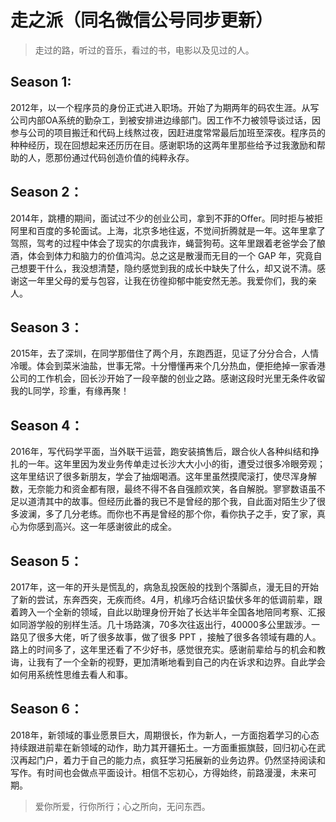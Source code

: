 # 走之派（同名微信公号同步更新）

> 走过的路，听过的音乐，看过的书，电影以及见过的人。

## Season 1: 
2012年，以一个程序员的身份正式进入职场。开始了为期两年的码农生涯。从写公司内部OA系统的勤杂工，到被安排进边缘部门。因工作不力被领导谈过话，因参与公司的项目搬迁和代码上线熬过夜，因赶进度常常最后加班至深夜。程序员的种种经历，现在回想起来还历历在目。感谢职场的这两年里那些给予过我激励和帮助的人，愿那份通过代码创造价值的纯粹永存。

## Season 2：
2014年，跳槽的期间，面试过不少的创业公司，拿到不菲的Offer。同时拒与被拒阿里和百度的多轮面试。上海，北京多地往返，不觉间折腾就是一年。这年里拿了驾照，驾考的过程中体会了现实的尔虞我诈，蝇营狗苟。这年里跟着老爸学会了酿酒，体会到体力和脑力的价值鸿沟。总之这是散漫而无目的一个 GAP 年，究竟自己想要干什么，我没想清楚，隐约感觉到我的成长中缺失了什么，却又说不清。感谢这一年里父母的爱与包容，让我在彷徨抑郁中能安然无恙。我爱你们，我的亲人。

## Season 3：
2015年，去了深圳，在同学那借住了两个月，东跑西逛，见证了分分合合，人情冷暖。体会到菜米油盐，世事无常。十分懵懂再来个几分热血，便拒绝掉一家香港公司的工作机会，回长沙开始了一段辛酸的创业之路。感谢这段时光里无条件收留我的L同学，珍重，有缘再聚！

## Season 4：
2016年，写代码学平面，当外联干运营，跑安装搞售后，跟合伙人各种纠结和挣扎的一年。这年里因为发业务传单走过长沙大大小小的街，遭受过很多冷眼旁观；这年里结识了很多新朋友，学会了抽烟喝酒。这年里虽然摸爬滚打，使尽浑身解数，无奈能力和资金都有限，最终不得不各自强颜欢笑，各自解脱。寥寥数语虽不足以道清其中的故事。但经历此番的我已不是曾经的那个我，自此面对陌生少了很多波澜，多了几分老练。而你也不再是曾经的那个你，看你执子之手，安了家，真心为你感到高兴。这一年感谢彼此的成全。

## Season 5：
2017年，这一年的开头是慌乱的，病急乱投医般的找到个落脚点，漫无目的开始了新的尝试，东奔西突，无疾而终。4月，机缘巧合结识蛰伏多年的低调前辈，跟着跨入一个全新的领域，自此以助理身份开始了长达半年全国各地陪同考察、汇报如同游学般的别样生活。几十场路演，70多次往返出行，40000多公里跋涉。一路见了很多大佬，听了很多故事，做了很多 PPT ，接触了很多各领域有趣的人。路上的时间多了，这年里还看了不少好书，感觉很充实。感谢前辈给与的机会和教诲，让我有了一个全新的视野，更加清晰地看到自己的内在诉求和边界。自此学会如何用系统性思维去看人和事。

## Season 6：
2018年，新领域的事业愿景巨大，周期很长，作为新人，一方面抱着学习的心态持续跟进前辈在新领域的动作，助力其开疆拓土。一方面重振旗鼓，回归初心在武汉再起门户，着力于自己的能力点，疯狂学习拓展新的业务边界。仍然坚持阅读和写作。有时间也会做点平面设计。相信不忘初心，方得始终，前路漫漫，未来可期。

> 爱你所爱，行你所行；心之所向，无问东西。
